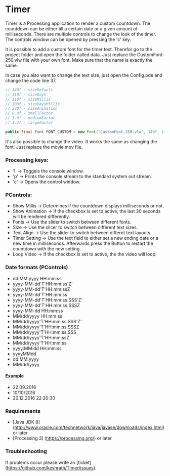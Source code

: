 # Timer

Timer is a Processing application to render a custom countdown. The countdown 
can be either till a certain date or a given amount of milliseconds. There are
multiple controls to change the look of the timer. The controls window can be
opened by pressing the 'c' key.

It is possible to add a custom font for the timer text. Therefor go to the project
folder and open the folder called data. Just replace the CustomFont-250.vlw file
with your own font. Make sure that the name is exactly the same.

In case you also want to change the text size, just open the Config.pde and change
the code line 37.

```java
// 140f - sizeDefault
// 110f - sizeDays
// 110f - sizeMillis
// 100f - sizeDaysMillis
// 220f - sizeAnimation
// 0.8f - smallFactor
// 1.0f - mediumFactor
// 1.2f - largeFactor

public final Font FONT_CUSTOM = new Font("CustomFont-250.vlw", 140f, 110f, 110f, 100f, 220f, 0.8f, 1f, 1.2f);
```

It's also possible to change the video. It works the same as changing the font. Just replace the movie.mov file.

### Processing keys:

* 'l'   ->   Toggels the console window.
* 'p'   ->   Prints the console stream to the standard system out stream.
* 'c'   ->   Opens the control window.

### PControls:

* Show Millis     ->   Determines if the countdown displays milliseconds or not.
* Show Animation  ->   If the checkbox is set to active, the last 30 seconds will be rendered differently.
* Fonts           ->   Use the slider to switch between different fonts.
* Size            ->   Use the slicer to switch between different text sizes.
* Text Align      ->   Use the slider to switch between differnt text layouts.
* Timer Setting   ->   Use the text field to either set a new ending date or a new time in milliseconds. Afterwards press the Button to restart the countdown with the new setting.
* Loop Video      ->   If the checkbox is set to active, the the video will loop.

### Date formats (PControls)

* dd.MM.yyyy HH:mm:ss
* yyyy-MM-dd'T'HH:mm:ss'Z'
* yyyy-MM-dd'T'HH:mm:ssZ
* yyyy-MM-dd'T'HH:mm:ss
* yyyy-MM-dd'T'HH:mm:ss.SSS'Z'
* yyyy-MM-dd'T'HH:mm:ss.SSSZ
* yyyy-MM-dd HH:mm:ss
* MM/dd/yyyy HH:mm:ss
* MM/dd/yyyy'T'HH:mm:ss.SSS'Z'
* MM/dd/yyyy'T'HH:mm:ss.SSSZ 
* MM/dd/yyyy'T'HH:mm:ss.SSS
* MM/dd/yyyy'T'HH:mm:ssZ
* MM/dd/yyyy'T'HH:mm:ss
* yyyy:MM:dd HH:mm:ss
* yyyyMMdd
* dd.MM.yyyy
* MM/dd/yyyy

#### Example

* 22.09.2016
* 10/10/2016
* 20.12.2016 22:20:30

###  Requirements

* [Java JDK 8] (http://www.oracle.com/technetwork/java/javase/downloads/index.html) or later
* [Processing 3] (https://processing.org/) or later

### Troubleshooting

If problems occur please write an [ticket] (https://github.com/keshrath/Timer/issues).